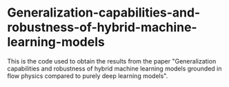 # Generalization-capabilities-and-robustness-of-hybrid-machine-learning-models
This is the code used to obtain the results from the paper "Generalization capabilities and robustness of hybrid machine learning models grounded in flow physics compared to purely deep learning models".
